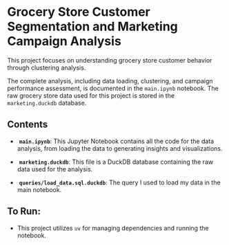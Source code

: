 # Grocery Store Customer Segmentation and Marketing Campaign Analysis 

This project focuses on understanding grocery store customer behavior through clustering analysis. 

The complete analysis, including data loading, clustering, and campaign performance assessment, is documented in the `main.ipynb` notebook. The raw grocery store data used for this project is stored in the `marketing.duckdb` database.

## Contents 
*  **`main.ipynb`**: This Jupyter Notebook contains all the code for the data analysis, from loading the data to generating insights and visualizations. 

*  **`marketing.duckdb`**: This file is a DuckDB database containing the raw data
used for the analysis.

*  **`queries/load_data.sql.duckdb`**: The query I used to load my data in the main notebook.

## To Run:
* This project utilizes `uv` for managing dependencies and running the notebook.